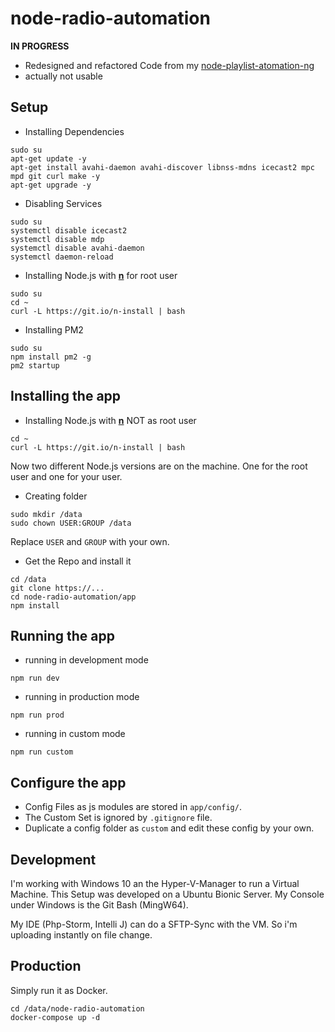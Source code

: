 # node-radio-automation
**IN PROGRESS**

- Redesigned and refactored Code from my [node-playlist-atomation-ng]()
- actually not usable

## Setup

- Installing Dependencies
```
sudo su
apt-get update -y
apt-get install avahi-daemon avahi-discover libnss-mdns icecast2 mpc mpd git curl make -y
apt-get upgrade -y
```

- Disabling Services
```
sudo su
systemctl disable icecast2
systemctl disable mdp
systemctl disable avahi-daemon
systemctl daemon-reload
```
 
- Installing Node.js with **[n](https://github.com/tj/n)** for root user
```
sudo su
cd ~
curl -L https://git.io/n-install | bash
```

- Installing PM2
```
sudo su
npm install pm2 -g
pm2 startup
```

## Installing the app

- Installing Node.js with **[n](https://github.com/tj/n)** NOT as root user
```
cd ~
curl -L https://git.io/n-install | bash
```
Now two different Node.js versions are on the machine.
One for the root user and one for your user.

- Creating folder
```
sudo mkdir /data
sudo chown USER:GROUP /data
```
Replace `USER` and `GROUP` with your own.

- Get the Repo and install it
```
cd /data
git clone https://...
cd node-radio-automation/app
npm install
```

## Running the app

- running in development mode
```
npm run dev
```

- running in production mode
```
npm run prod
```

- running in custom mode
```
npm run custom
```


## Configure the app
- Config Files as js modules are stored in `app/config/`.
- The Custom Set is ignored by `.gitignore` file.
- Duplicate a config folder as `custom` and edit these config by your own.


## Development
I'm working with Windows 10 an the Hyper-V-Manager to run a Virtual Machine.
This Setup was developed on a Ubuntu Bionic Server. My Console under Windows
is the Git Bash (MingW64).
 
My IDE (Php-Storm, Intelli J) can do a SFTP-Sync with the VM.
So i'm uploading instantly on file change.

## Production
Simply run it as Docker.
```
cd /data/node-radio-automation
docker-compose up -d
```